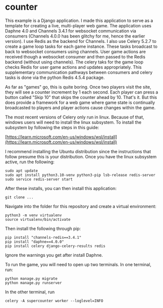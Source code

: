 # counter

This example is a Django application. I made this application to serve as a template for creating a live, multi-player web game.
The application uses Daphne 4.0 and Channels 3.4.1 for websocket communication via consumers (Channels 4.0.0 has been glitchy for me,
hence the earlier version). I use Redis as the backend for Channels. I also use Celery 5.2.7 to create a game loop tasks for each game
instance. These tasks broadcast to back to websocket consumers using channels. User game actions are received though a websocket consumer
and then passed to the Redis backend (without using channels). The celery taks for the game loop checks Redis for user game actions
and updates appropriately. This supplementary communication pathways between consumers and celery tasks is done via the python
Redis 4.5.4 package.

As far as "games" go, this is quite boring. Once two players visit the site, they will see a counter increment by 1 each second.
Each player can press a button called "Skip 10" that skips the counter ahead by 10. That's it. But this does provide a framework for
a web game where game state is continually broadcasted to players and player actions cause changes within the game.

The most recent versions of Celery only run in linux. Because of that, windows users will need to install the linux subsystem.
To install the subsystem by following the steps in this guide:

[https://learn.microsoft.com/en-us/windows/wsl/install](https://learn.microsoft.com/en-us/windows/wsl/install)

I recommend installing the Ubuntu distribution since the instructions that follow presume this is your distribution.
Once you have the linux subsystem active, run the following:
```
sudo apt update
sudo apt install python3.10-venv python3-pip lsb-release redis-server
sudo service redis-server start
```
After these installs, you can then install this application:
```
git clone ...
```
Navigate into the folder for this repository and create a virtual environment:
```
python3 -m venv virtualenv
source virtualenv/bin/activate
```
Then install the following through pip:
```
pip install "channels-redis==3.4.1"
pip install "daphne==4.0.0"
pip install celery django-celery-results redis
```
Ignore the warnings you get after install Daphne.

To run the game, you will need to open up two terminals. In one terminal, run:
```
python manage.py migrate
python manage.py runserver
```
In the other terminal, run
```
celery -A supercounter worker --loglevel=INFO
```
